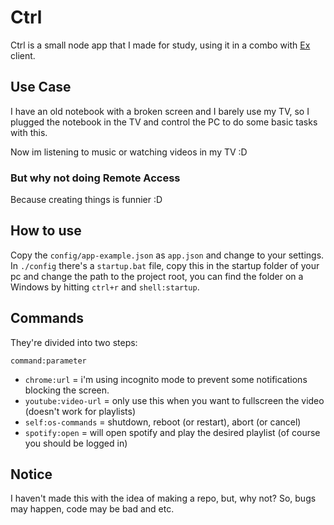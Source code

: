 # Ctrl

Ctrl is a small node app that I made for study, using it in a combo with [Ex](https://github.com/caiodomingues/ex) client.

## Use Case

I have an old notebook with a broken screen and I barely use my TV, so I plugged the notebook in the TV and control the PC to do some basic tasks with this.

Now im listening to music or watching videos in my TV :D

### But why not doing Remote Access

Because creating things is funnier :D

## How to use

Copy the `config/app-example.json` as `app.json` and change to your settings. In `./config` there's a `startup.bat` file, copy this in the startup folder of your pc and change the path to the project root, you can find the folder on a Windows by hitting `ctrl+r` and `shell:startup`.

## Commands

They're divided into two steps:

`command:parameter`

- `chrome:url` = i'm using incognito mode to prevent some notifications blocking the screen.
- `youtube:video-url` = only use this when you want to fullscreen the video (doesn't work for playlists)
- `self:os-commands` = shutdown, reboot (or restart), abort (or cancel)
- `spotify:open` = will open spotify and play the desired playlist (of course you should be logged in)

## Notice

I haven't made this with the idea of making a repo, but, why not? So, bugs may happen, code may be bad and etc.
